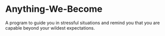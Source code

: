 # Anything-We-Become
A program to guide you in stressful situations and remind you that you are capable beyond your wildest expectations. 
